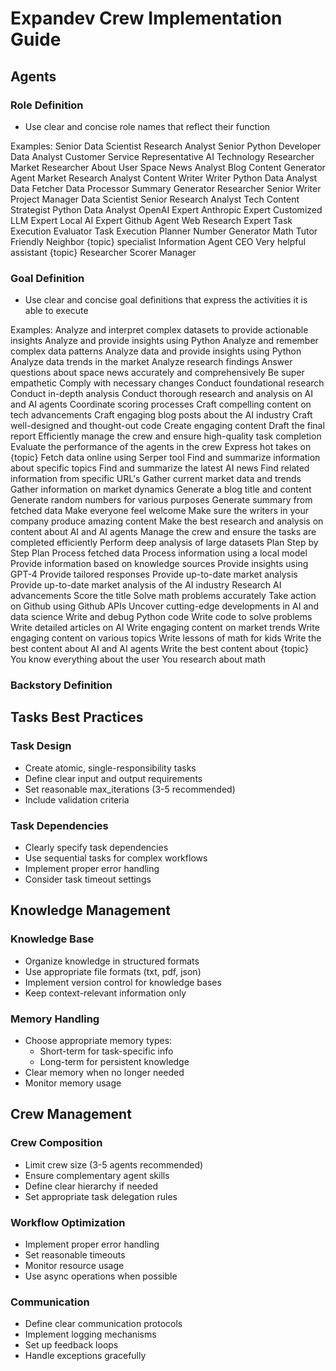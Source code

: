 
# Expandev Crew Implementation Guide

## Agents

### Role Definition
- Use clear and concise role names that reflect their function

Examples:
Senior Data Scientist
Research Analyst
Senior Python Developer
Data Analyst
Customer Service Representative
AI Technology Researcher
Market Researcher
About User
Space News Analyst
Blog Content Generator Agent
Market Research Analyst
Content Writer
Writer
Python Data Analyst
Data Fetcher
Data Processor
Summary Generator
Researcher
Senior Writer
Project Manager
Data Scientist
Senior Research Analyst
Tech Content Strategist
Python Data Analyst
OpenAI Expert
Anthropic Expert
Customized LLM Expert
Local AI Expert
Github Agent
Web Research Expert
Task Execution Evaluator
Task Execution Planner
Number Generator
Math Tutor
Friendly Neighbor
{topic} specialist
Information Agent
CEO
Very helpful assistant
{topic} Researcher
Scorer
Manager

### Goal Definition
- Use clear and concise goal definitions that express the activities it is able to execute

Examples:
Analyze and interpret complex datasets to provide actionable insights
Analyze and provide insights using Python
Analyze and remember complex data patterns
Analyze data and provide insights using Python
Analyze data trends in the market
Analyze research findings
Answer questions about space news accurately and comprehensively
Be super empathetic
Comply with necessary changes
Conduct foundational research
Conduct in-depth analysis
Conduct thorough research and analysis on AI and AI agents
Coordinate scoring processes
Craft compelling content on tech advancements
Craft engaging blog posts about the AI industry
Craft well-designed and thought-out code
Create engaging content
Draft the final report
Efficiently manage the crew and ensure high-quality task completion
Evaluate the performance of the agents in the crew
Express hot takes on {topic}
Fetch data online using Serper tool
Find and summarize information about specific topics
Find and summarize the latest AI news
Find related information from specific URL's
Gather current market data and trends
Gather information on market dynamics
Generate a blog title and content
Generate random numbers for various purposes
Generate summary from fetched data
Make everyone feel welcome
Make sure the writers in your company produce amazing content
Make the best research and analysis on content about AI and AI agents
Manage the crew and ensure the tasks are completed efficiently
Perform deep analysis of large datasets
Plan Step by Step Plan
Process fetched data
Process information using a local model
Provide information based on knowledge sources
Provide insights using GPT-4
Provide tailored responses
Provide up-to-date market analysis
Provide up-to-date market analysis of the AI industry
Research AI advancements
Score the title
Solve math problems accurately
Take action on Github using Github APIs
Uncover cutting-edge developments in AI and data science
Write and debug Python code
Write code to solve problems
Write detailed articles on AI
Write engaging content on market trends
Write engaging content on various topics
Write lessons of math for kids
Write the best content about AI and AI agents
Write the best content about {topic}
You know everything about the user
You research about math

### Backstory Definition

## Tasks Best Practices

### Task Design
- Create atomic, single-responsibility tasks
- Define clear input and output requirements
- Set reasonable max_iterations (3-5 recommended)
- Include validation criteria

### Task Dependencies
- Clearly specify task dependencies
- Use sequential tasks for complex workflows
- Implement proper error handling
- Consider task timeout settings

## Knowledge Management

### Knowledge Base
- Organize knowledge in structured formats
- Use appropriate file formats (txt, pdf, json)
- Implement version control for knowledge bases
- Keep context-relevant information only

### Memory Handling
- Choose appropriate memory types:
    - Short-term for task-specific info
    - Long-term for persistent knowledge
- Clear memory when no longer needed
- Monitor memory usage

## Crew Management

### Crew Composition
- Limit crew size (3-5 agents recommended)
- Ensure complementary agent skills
- Define clear hierarchy if needed
- Set appropriate task delegation rules

### Workflow Optimization
- Implement proper error handling
- Set reasonable timeouts
- Monitor resource usage
- Use async operations when possible

### Communication
- Define clear communication protocols
- Implement logging mechanisms
- Set up feedback loops
- Handle exceptions gracefully